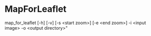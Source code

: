 # MapForLeaflet

map_for_leaflet [-h] [-v] [-s &lt;start zoom&gt;] [-e &lt;end zoom&gt;] -i &lt;input image&gt; -o &lt;output directory&gt;"

